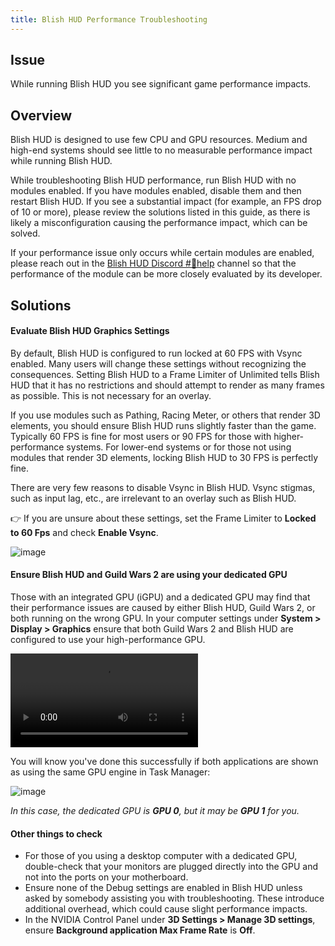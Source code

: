 ```yaml
---
title: Blish HUD Performance Troubleshooting
---
```


## Issue

While running Blish HUD you see significant game performance impacts.

## Overview

Blish HUD is designed to use few CPU and GPU resources.   Medium and high-end systems should see little to no measurable performance impact while running Blish HUD.  

While troubleshooting Blish HUD performance, run Blish HUD with no modules enabled.  If you have modules enabled, disable them and then restart Blish HUD.  If you see a substantial impact (for example, an FPS drop of 10 or more), please review the solutions listed in this guide, as there is likely a misconfiguration causing the performance impact, which can be solved.

If your performance issue only occurs while certain modules are enabled, please reach out in the [Blish HUD Discord #💢help](http://link.blishhud.com/discordhelp) channel so that the performance of the module can be more closely evaluated by its developer.

## Solutions

#### Evaluate Blish HUD Graphics Settings

By default, Blish HUD is configured to run locked at 60 FPS with Vsync enabled.  Many users will change these settings without recognizing the consequences.  Setting Blish HUD to a Frame Limiter of Unlimited tells Blish HUD that it has no restrictions and should attempt to render as many frames as possible.  This is not necessary for an overlay.  

If you use modules such as Pathing, Racing Meter, or others that render 3D elements, you should ensure Blish HUD runs slightly faster than the game.  Typically 60 FPS is fine for most users or 90 FPS for those with higher-performance systems.  For lower-end systems or for those not using modules that render 3D elements, locking Blish HUD to 30 FPS is perfectly fine.

There are very few reasons to disable Vsync in Blish HUD.  Vsync stigmas, such as input lag, etc., are irrelevant to an overlay such as Blish HUD.

👉 If you are unsure about these settings, set the Frame Limiter to **Locked to 60 Fps** and check **Enable Vsync**.

![image](https://user-images.githubusercontent.com/1950594/223299912-e7b45985-bedb-4ab6-bfa0-ec337b60a8d9.png)


#### Ensure Blish HUD and Guild Wars 2 are using your dedicated GPU

Those with an integrated GPU (iGPU) and a dedicated GPU may find that their performance issues are caused by either Blish HUD, Guild Wars 2, or both running on the wrong GPU.  In your computer settings under **System > Display > Graphics** ensure that both Guild Wars 2 and Blish HUD are configured to use your high-performance GPU.

<video controls>
  <source src="https://user-images.githubusercontent.com/1950594/223299168-60de137a-d01d-47f5-94e7-d7de95d194d2.mp4"/>
</video>

You will know you've done this successfully if both applications are shown as using the same GPU engine in Task Manager:

![image](https://user-images.githubusercontent.com/1950594/223299509-de8e387d-0dd8-42e9-a585-5d12f3ecf11f.png)

_In this case, the dedicated GPU is **GPU 0**, but it may be **GPU 1** for you._

#### Other things to check

- For those of you using a desktop computer with a dedicated GPU, double-check that your monitors are plugged directly into the GPU and not into the ports on your motherboard.  
- Ensure none of the Debug settings are enabled in Blish HUD unless asked by somebody assisting you with troubleshooting.  These introduce additional overhead, which could cause slight performance impacts.
- In the NVIDIA Control Panel under **3D Settings > Manage 3D settings**, ensure **Background application Max Frame Rate** is **Off**.